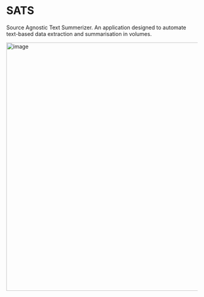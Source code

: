 # SATS
Source Agnostic Text Summerizer. An application designed to automate text-based data extraction and summarisation in volumes.

<img width="653" alt="image" src="https://user-images.githubusercontent.com/50050912/212035730-14192d3e-0c22-4070-88a8-72350b4837ab.png">

